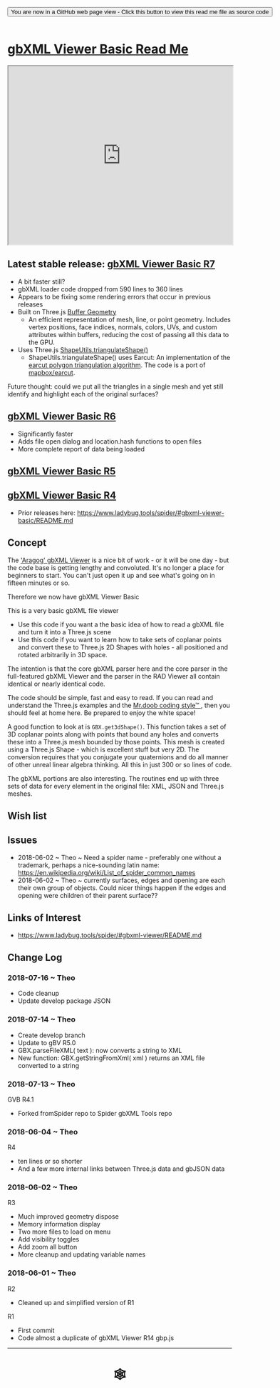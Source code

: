 
<span style=display:none; >[You are now in a GitHub source code view - click this link to view Read Me file as a web page]( https://www.ladybug.tools/spider-gbxml-tools/index.html#gbxml-viewer-basic/README.md "View file as a web page." )</span>

<div><input type=button class="btn btn-secondary btn-sm" onclick="window.location.href='https://github.com/ladybug-tools/spider-gbxml-tools/blob/master/gbxml-viewer-basic/README.md'" value='You are now in a GitHub web page view - Click this button to view this read me file as source code' ></div>

<br>

# [gbXML Viewer Basic Read Me]( #gbxml-viewer-basic/README.md )


<iframe class=iframeReadMe src=https://www.ladybug.tools/spider-gbxml-tools/bxml-viewer-basic/ width=100% height=400px >Iframes are not displayed on github.com</iframe>


## Latest stable release: [gbXML Viewer Basic R7]( https://rawgit.com/ladybug-tools/spider-gbxml-tools/master/gbxml-viewer-basic/r7/spider-gbxml-viewer-basic.html )

* A bit faster still?
* gbXML loader code dropped from 590 lines to 360 lines
* Appears to be fixing some rendering errors that occur in previous releases
* Built on Three.js [Buffer Geometry]( https://threejs.org/docs/#api/en/core/BufferGeometry)
	* An efficient representation of mesh, line, or point geometry. Includes vertex positions, face indices, normals, colors, UVs, and custom attributes within buffers, reducing the cost of passing all this data to the GPU.
* Uses Three.js [ShapeUtils.triangulateShape()]( https://threejs.org/docs/#api/en/extras/ShapeUtils )
	* ShapeUtils.triangulateShape() uses Earcut: An implementation of the [earcut polygon triangulation algorithm]( https://en.wikipedia.org/wiki/Polygon_triangulation#Ear_clipping_method ). The code is a port of [mapbox/earcut]( https://github.com/mapbox/earcut ).

Future thought: could we put all the triangles in a single mesh and yet still identify and highlight each of the original surfaces?

## [gbXML Viewer Basic R6]( https://rawgit.com/ladybug-tools/spider-gbxml-tools/master/gbxml-viewer-basic/r6/gbxml-viewer-basic.html )

* Significantly faster
* Adds file open dialog and location.hash functions to open files
* More complete report of data being loaded


## [gbXML Viewer Basic R5]( https://rawgit.com/ladybug-tools/spider-gbxml-tools/master/gbxml-viewer-basic/r5/gbxml-viewer-basic.html )


## [gbXML Viewer Basic R4]( https://www.ladybug.tools/spider-gbxml-tools/r4/gbxml-viewer-basic/index.html )

* Prior releases here: https://www.ladybug.tools/spider/#gbxml-viewer-basic/README.md

## Concept

The ['Aragog' gbXML Viewer]( https://www.ladybug.tools/spider/gbxml-viewer/ ) is a nice bit of work - or it will be one day - but the code base is getting lengthy and convoluted. It's no longer a place for beginners to start. You can't just open it up and see what's going on in fifteen minutes or so.

Therefore we now have gbXML Viewer Basic

This is a very basic gbXML file viewer
* Use this code if you want a the basic idea of how to read a gbXML file and turn it into a Three.js scene
* Use this code if you want to learn how to take sets of coplanar points and convert these to Three.js 2D Shapes with holes - all positioned and rotated arbitrarily in 3D space.

The intention is that the core gbXML parser here and the core parser in the full-featured gbXML Viewer and the parser in the RAD Viewer all contain identical or nearly identical code.

The code should be simple, fast and easy to read. If you can read and understand the Three.js examples and the [Mr.doob coding style&trade; ]( https://github.com/mrdoob/three.js/wiki/Mr.doob's-Code-Style%E2%84%A2 ), then you should feel at home here. Be prepared to enjoy the white space!

A good function to look at is ```GBX.get3dShape()```. This function takes a set of 3D coplanar points along with points that bound any holes and converts these into a Three.js mesh bounded by those points. This mesh is created using a Three.js Shape - which is excellent stuff but very 2D. The conversion requires that you conjugate your quaternions and do all manner of other unreal linear algebra thinking. All this in just 300 or so lines of code.

The gbXML portions are also interesting. The routines end up with three sets of data for every element in the original file: XML, JSON and Three.js meshes.


## Wish list



## Issues

* 2018-06-02 ~ Theo ~ Need a spider name - preferably one without a trademark, perhaps a nice-sounding latin name: https://en.wikipedia.org/wiki/List_of_spider_common_names
* 2018-06-02 ~ Theo ~ currently surfaces, edges and opening are each their own group of objects. Could nicer things happen if the edges and opening were children of their parent surface??


## Links of Interest

* https://www.ladybug.tools/spider/#gbxml-viewer/README.md



## Change Log


### 2018-07-16 ~ Theo

* Code cleanup
* Update develop package JSON

### 2018-07-14 ~ Theo

* Create develop branch
* Update to gBV R5.0
* GBX.parseFileXML( text ): now converts a string to XML
* New function: GBX.getStringFromXml( xml ) returns an XML file converted to a string

### 2018-07-13 ~ Theo

GVB R4.1
* Forked fromSpider repo to Spider gbXML Tools repo

### 2018-06-04 ~ Theo

R4
* ten lines or so shorter
* And a few more internal links between Three.js data and gbJSON data


### 2018-06-02 ~ Theo

R3
* Much improved geometry dispose
* Memory information display
* Two more files to load on menu
* Add visibility toggles
* Add zoom all button
* More cleanup and updating variable names


### 2018-06-01 ~ Theo

R2
* Cleaned up and simplified version of R1

R1
* First commit
* Code almost a duplicate of gbXML Viewer R14 gbp.js

***

# <center title="hello!" ><a href=javascript:window.scrollTo(0,0); style=text-decoration:none; > &#x1f578; </a></center>



